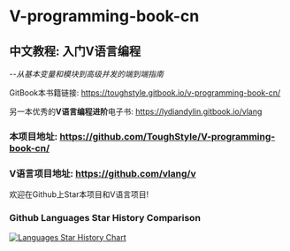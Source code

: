 # V-programming-book-cn
## 中文教程: 入门V语言编程
*--从基本变量和模块到高级并发的端到端指南*

GitBook本书籍链接: https://toughstyle.gitbook.io/v-programming-book-cn/

另一本优秀的**V语言编程进阶**电子书: https://lydiandylin.gitbook.io/vlang

### 本项目地址: https://github.com/ToughStyle/V-programming-book-cn/

### V语言项目地址: https://github.com/vlang/v

欢迎在Github上Star本项目和V语言项目!



### Github Languages Star History Comparison

[![Languages Star History Chart](https://api.star-history.com/svg?repos=goplus/gop,vlang/v,nim-lang/nim,JuliaLang/julia,JetBrains/kotlin,rust-lang/rust,golang/go,ziglang/zig,carbon-language/carbon-lang&type=Date)](https://star-history.com/#goplus/gop&vlang/v&nim-lang/nim&JuliaLang/julia&JetBrains/kotlin&rust-lang/rust&golang/go&ziglang/zig&carbon-language/carbon-lang&Date)
